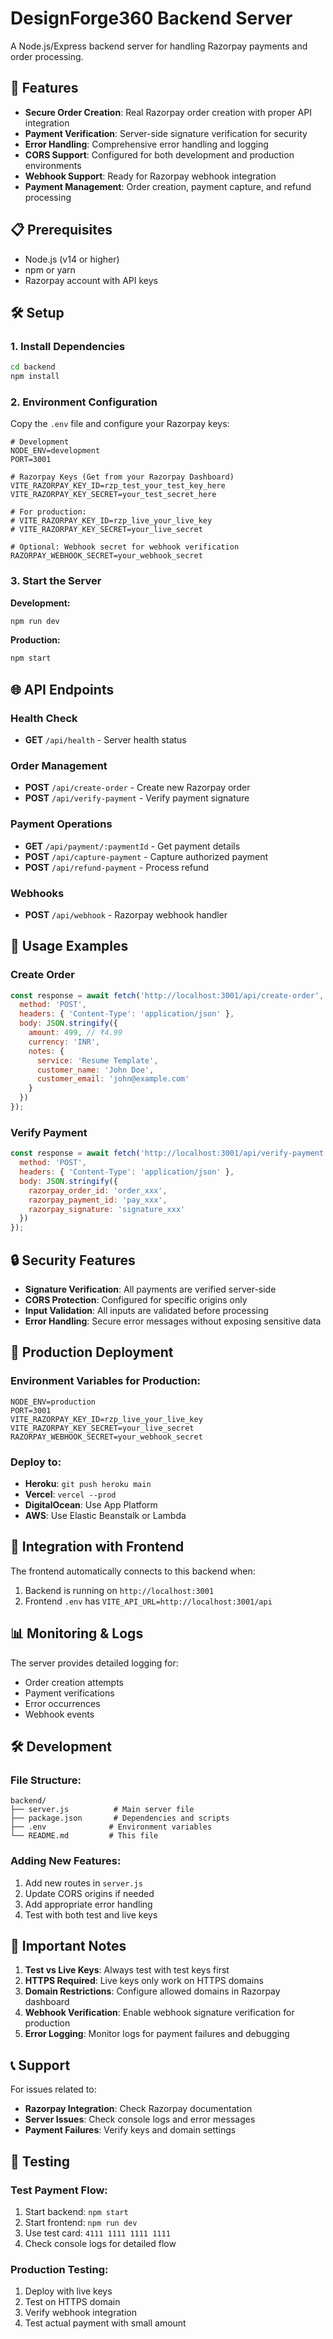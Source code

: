 # DesignForge360 Backend Server

A Node.js/Express backend server for handling Razorpay payments and order processing.

## 🚀 Features

- **Secure Order Creation**: Real Razorpay order creation with proper API integration
- **Payment Verification**: Server-side signature verification for security
- **Error Handling**: Comprehensive error handling and logging
- **CORS Support**: Configured for both development and production environments
- **Webhook Support**: Ready for Razorpay webhook integration
- **Payment Management**: Order creation, payment capture, and refund processing

## 📋 Prerequisites

- Node.js (v14 or higher)
- npm or yarn
- Razorpay account with API keys

## 🛠️ Setup

### 1. Install Dependencies
```bash
cd backend
npm install
```

### 2. Environment Configuration
Copy the `.env` file and configure your Razorpay keys:

```env
# Development
NODE_ENV=development
PORT=3001

# Razorpay Keys (Get from your Razorpay Dashboard)
VITE_RAZORPAY_KEY_ID=rzp_test_your_test_key_here
VITE_RAZORPAY_KEY_SECRET=your_test_secret_here

# For production:
# VITE_RAZORPAY_KEY_ID=rzp_live_your_live_key
# VITE_RAZORPAY_KEY_SECRET=your_live_secret

# Optional: Webhook secret for webhook verification
RAZORPAY_WEBHOOK_SECRET=your_webhook_secret
```

### 3. Start the Server

**Development:**
```bash
npm run dev
```

**Production:**
```bash
npm start
```

## 🌐 API Endpoints

### Health Check
- **GET** `/api/health` - Server health status

### Order Management
- **POST** `/api/create-order` - Create new Razorpay order
- **POST** `/api/verify-payment` - Verify payment signature

### Payment Operations
- **GET** `/api/payment/:paymentId` - Get payment details
- **POST** `/api/capture-payment` - Capture authorized payment
- **POST** `/api/refund-payment` - Process refund

### Webhooks
- **POST** `/api/webhook` - Razorpay webhook handler

## 📝 Usage Examples

### Create Order
```javascript
const response = await fetch('http://localhost:3001/api/create-order', {
  method: 'POST',
  headers: { 'Content-Type': 'application/json' },
  body: JSON.stringify({
    amount: 499, // ₹4.99
    currency: 'INR',
    notes: {
      service: 'Resume Template',
      customer_name: 'John Doe',
      customer_email: 'john@example.com'
    }
  })
});
```

### Verify Payment
```javascript
const response = await fetch('http://localhost:3001/api/verify-payment', {
  method: 'POST',
  headers: { 'Content-Type': 'application/json' },
  body: JSON.stringify({
    razorpay_order_id: 'order_xxx',
    razorpay_payment_id: 'pay_xxx',
    razorpay_signature: 'signature_xxx'
  })
});
```

## 🔒 Security Features

- **Signature Verification**: All payments are verified server-side
- **CORS Protection**: Configured for specific origins only
- **Input Validation**: All inputs are validated before processing
- **Error Handling**: Secure error messages without exposing sensitive data

## 🚀 Production Deployment

### Environment Variables for Production:
```env
NODE_ENV=production
PORT=3001
VITE_RAZORPAY_KEY_ID=rzp_live_your_live_key
VITE_RAZORPAY_KEY_SECRET=your_live_secret
RAZORPAY_WEBHOOK_SECRET=your_webhook_secret
```

### Deploy to:
- **Heroku**: `git push heroku main`
- **Vercel**: `vercel --prod`
- **DigitalOcean**: Use App Platform
- **AWS**: Use Elastic Beanstalk or Lambda

## 🔧 Integration with Frontend

The frontend automatically connects to this backend when:
1. Backend is running on `http://localhost:3001`
2. Frontend `.env` has `VITE_API_URL=http://localhost:3001/api`

## 📊 Monitoring & Logs

The server provides detailed logging for:
- Order creation attempts
- Payment verifications
- Error occurrences
- Webhook events

## 🛠️ Development

### File Structure:
```
backend/
├── server.js          # Main server file
├── package.json       # Dependencies and scripts
├── .env              # Environment variables
└── README.md         # This file
```

### Adding New Features:
1. Add new routes in `server.js`
2. Update CORS origins if needed
3. Add appropriate error handling
4. Test with both test and live keys

## 🚨 Important Notes

1. **Test vs Live Keys**: Always test with test keys first
2. **HTTPS Required**: Live keys only work on HTTPS domains
3. **Domain Restrictions**: Configure allowed domains in Razorpay dashboard
4. **Webhook Verification**: Enable webhook signature verification for production
5. **Error Logging**: Monitor logs for payment failures and debugging

## 📞 Support

For issues related to:
- **Razorpay Integration**: Check Razorpay documentation
- **Server Issues**: Check console logs and error messages
- **Payment Failures**: Verify keys and domain settings

## 🔄 Testing

### Test Payment Flow:
1. Start backend: `npm start`
2. Start frontend: `npm run dev`
3. Use test card: `4111 1111 1111 1111`
4. Check console logs for detailed flow

### Production Testing:
1. Deploy with live keys
2. Test on HTTPS domain
3. Verify webhook integration
4. Test actual payment with small amount
